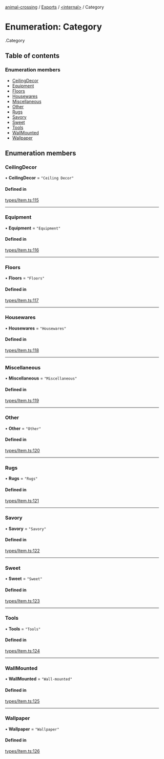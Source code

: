 [animal-crossing](../README.md) / [Exports](../modules.md) / [<internal\>](../modules/internal_.md) / Category

# Enumeration: Category

[<internal>](../modules/internal_.md).Category

## Table of contents

### Enumeration members

- [CeilingDecor](internal_.Category-1.md#ceilingdecor)
- [Equipment](internal_.Category-1.md#equipment)
- [Floors](internal_.Category-1.md#floors)
- [Housewares](internal_.Category-1.md#housewares)
- [Miscellaneous](internal_.Category-1.md#miscellaneous)
- [Other](internal_.Category-1.md#other)
- [Rugs](internal_.Category-1.md#rugs)
- [Savory](internal_.Category-1.md#savory)
- [Sweet](internal_.Category-1.md#sweet)
- [Tools](internal_.Category-1.md#tools)
- [WallMounted](internal_.Category-1.md#wallmounted)
- [Wallpaper](internal_.Category-1.md#wallpaper)

## Enumeration members

### CeilingDecor

• **CeilingDecor** = `"Ceiling Decor"`

#### Defined in

[types/Item.ts:115](https://github.com/Norviah/animal-crossing/blob/4d5e5b0/module/types/Item.ts#L115)

___

### Equipment

• **Equipment** = `"Equipment"`

#### Defined in

[types/Item.ts:116](https://github.com/Norviah/animal-crossing/blob/4d5e5b0/module/types/Item.ts#L116)

___

### Floors

• **Floors** = `"Floors"`

#### Defined in

[types/Item.ts:117](https://github.com/Norviah/animal-crossing/blob/4d5e5b0/module/types/Item.ts#L117)

___

### Housewares

• **Housewares** = `"Housewares"`

#### Defined in

[types/Item.ts:118](https://github.com/Norviah/animal-crossing/blob/4d5e5b0/module/types/Item.ts#L118)

___

### Miscellaneous

• **Miscellaneous** = `"Miscellaneous"`

#### Defined in

[types/Item.ts:119](https://github.com/Norviah/animal-crossing/blob/4d5e5b0/module/types/Item.ts#L119)

___

### Other

• **Other** = `"Other"`

#### Defined in

[types/Item.ts:120](https://github.com/Norviah/animal-crossing/blob/4d5e5b0/module/types/Item.ts#L120)

___

### Rugs

• **Rugs** = `"Rugs"`

#### Defined in

[types/Item.ts:121](https://github.com/Norviah/animal-crossing/blob/4d5e5b0/module/types/Item.ts#L121)

___

### Savory

• **Savory** = `"Savory"`

#### Defined in

[types/Item.ts:122](https://github.com/Norviah/animal-crossing/blob/4d5e5b0/module/types/Item.ts#L122)

___

### Sweet

• **Sweet** = `"Sweet"`

#### Defined in

[types/Item.ts:123](https://github.com/Norviah/animal-crossing/blob/4d5e5b0/module/types/Item.ts#L123)

___

### Tools

• **Tools** = `"Tools"`

#### Defined in

[types/Item.ts:124](https://github.com/Norviah/animal-crossing/blob/4d5e5b0/module/types/Item.ts#L124)

___

### WallMounted

• **WallMounted** = `"Wall-mounted"`

#### Defined in

[types/Item.ts:125](https://github.com/Norviah/animal-crossing/blob/4d5e5b0/module/types/Item.ts#L125)

___

### Wallpaper

• **Wallpaper** = `"Wallpaper"`

#### Defined in

[types/Item.ts:126](https://github.com/Norviah/animal-crossing/blob/4d5e5b0/module/types/Item.ts#L126)
